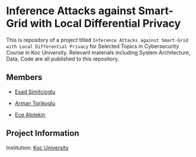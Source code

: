 # Inference Attacks against Smart-Grid with Local Differential Privacy

This is repository of a project titled `Inference Attacks against Smart-Grid with Local Differential Privacy` for Selected Topics in Cybersecurity Course in Koc University. Relevant materials including System Architecture, Data, Code are all published to this repository.

## Members
- [Esad Simitcioglu](https://github.com/EsadSimitcioglu)

- [Arman Torikoglu](https://github.com/armantorik)

- [Ece Alptekin](https://github.com/ecealptekin)

## Project Information
Institution: [Koc University](https://www.ku.edu.tr)
